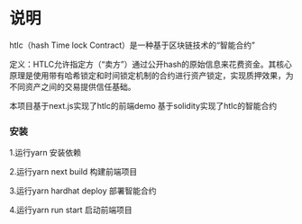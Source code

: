 # 说明
htlc（hash Time lock Contract）是一种基于区块链技术的“智能合约”

定义：HTLC允许指定方（“卖方”）通过公开hash的原始信息来花费资金。其核心原理是使用带有哈希锁定和时间锁定机制的合约进行资产锁定，实现质押效果，为不同资产之间的交易提供信任基础。

本项目基于next.js实现了htlc的前端demo
基于solidity实现了htlc的智能合约


### 安装
1.运行yarn 安装依赖

2.运行yarn next build 构建前端项目

3.运行yarn hardhat deploy 部署智能合约

4.运行yarn run start 启动前端项目